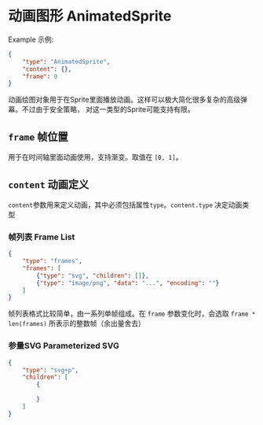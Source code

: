 # 动画图形 AnimatedSprite
Example 示例:
````JSON
{
    "type": "AnimatedSprite",
    "content": {},
    "frame": 0
}
````

动画绘图对象用于在Sprite里面播放动画。这样可以极大简化很多复杂的高级弹幕。不过由于安全策略，
对这一类型的Sprite可能支持有限。

## `frame` 帧位置
用于在时间轴里面动画使用，支持渐变。取值在 `[0, 1]`。

## `content` 动画定义
`content`参数用来定义动画，其中必须包括属性`type`。`content.type` 决定动画类型

### 帧列表 Frame List
````JSON
{
    "type": "frames",
    "frames": [
        {"type": "svg", "children": []},
        {"type": "image/png", "data": "...", "encoding": ""}
    ]
}
````

帧列表格式比较简单，由一系列单帧组成。在 `frame` 参数变化时，会选取 `frame * len(frames)`
所表示的整数帧（余出量舍去）

### 参量SVG Parameterized SVG
````JSON
{
    "type": "svg+p",
    "children": [
        {
            
        }
    ]
}
````
